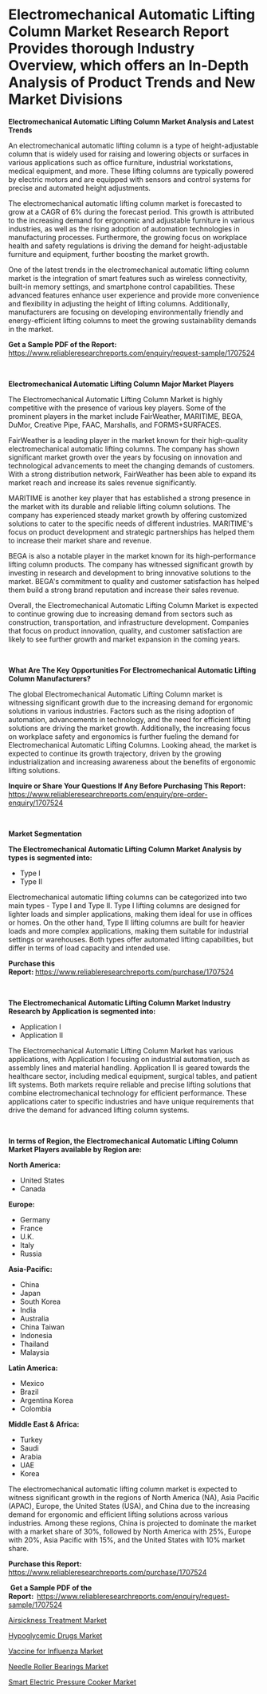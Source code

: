 <p><h1>Electromechanical Automatic Lifting Column Market Research Report Provides thorough Industry Overview, which offers an In-Depth Analysis of Product Trends and New Market Divisions</h1></p><p><strong>Electromechanical Automatic Lifting Column Market Analysis and Latest Trends</strong></p>
<p><p>An electromechanical automatic lifting column is a type of height-adjustable column that is widely used for raising and lowering objects or surfaces in various applications such as office furniture, industrial workstations, medical equipment, and more. These lifting columns are typically powered by electric motors and are equipped with sensors and control systems for precise and automated height adjustments.</p><p>The electromechanical automatic lifting column market is forecasted to grow at a CAGR of 6% during the forecast period. This growth is attributed to the increasing demand for ergonomic and adjustable furniture in various industries, as well as the rising adoption of automation technologies in manufacturing processes. Furthermore, the growing focus on workplace health and safety regulations is driving the demand for height-adjustable furniture and equipment, further boosting the market growth.</p><p>One of the latest trends in the electromechanical automatic lifting column market is the integration of smart features such as wireless connectivity, built-in memory settings, and smartphone control capabilities. These advanced features enhance user experience and provide more convenience and flexibility in adjusting the height of lifting columns. Additionally, manufacturers are focusing on developing environmentally friendly and energy-efficient lifting columns to meet the growing sustainability demands in the market.</p></p>
<p><strong>Get a Sample PDF of the Report:&nbsp;</strong> <a href="https://www.reliableresearchreports.com/enquiry/request-sample/1707524">https://www.reliableresearchreports.com/enquiry/request-sample/1707524</a></p>
<p>&nbsp;</p>
<p><strong>Electromechanical Automatic Lifting Column Major Market Players</strong></p>
<p><p>The Electromechanical Automatic Lifting Column Market is highly competitive with the presence of various key players. Some of the prominent players in the market include FairWeather, MARITIME, BEGA, DuMor, Creative Pipe, FAAC, Marshalls, and FORMS+SURFACES.</p><p>FairWeather is a leading player in the market known for their high-quality electromechanical automatic lifting columns. The company has shown significant market growth over the years by focusing on innovation and technological advancements to meet the changing demands of customers. With a strong distribution network, FairWeather has been able to expand its market reach and increase its sales revenue significantly.</p><p>MARITIME is another key player that has established a strong presence in the market with its durable and reliable lifting column solutions. The company has experienced steady market growth by offering customized solutions to cater to the specific needs of different industries. MARITIME's focus on product development and strategic partnerships has helped them to increase their market share and revenue.</p><p>BEGA is also a notable player in the market known for its high-performance lifting column products. The company has witnessed significant growth by investing in research and development to bring innovative solutions to the market. BEGA's commitment to quality and customer satisfaction has helped them build a strong brand reputation and increase their sales revenue.</p><p>Overall, the Electromechanical Automatic Lifting Column Market is expected to continue growing due to increasing demand from sectors such as construction, transportation, and infrastructure development. Companies that focus on product innovation, quality, and customer satisfaction are likely to see further growth and market expansion in the coming years.</p></p>
<p>&nbsp;</p>
<p><strong>What Are The Key Opportunities For Electromechanical Automatic Lifting Column Manufacturers?</strong></p>
<p><p>The global Electromechanical Automatic Lifting Column market is witnessing significant growth due to the increasing demand for ergonomic solutions in various industries. Factors such as the rising adoption of automation, advancements in technology, and the need for efficient lifting solutions are driving the market growth. Additionally, the increasing focus on workplace safety and ergonomics is further fueling the demand for Electromechanical Automatic Lifting Columns. Looking ahead, the market is expected to continue its growth trajectory, driven by the growing industrialization and increasing awareness about the benefits of ergonomic lifting solutions.</p></p>
<p><strong>Inquire or Share Your Questions If Any Before Purchasing This Report:</strong> <a href="https://www.reliableresearchreports.com/enquiry/pre-order-enquiry/1707524">https://www.reliableresearchreports.com/enquiry/pre-order-enquiry/1707524</a></p>
<p>&nbsp;</p>
<p><strong>Market Segmentation</strong></p>
<p><strong>The Electromechanical Automatic Lifting Column Market Analysis by types is segmented into:</strong></p>
<p><ul><li>Type I</li><li>Type II</li></ul></p>
<p><p>Electromechanical automatic lifting columns can be categorized into two main types - Type I and Type II. Type I lifting columns are designed for lighter loads and simpler applications, making them ideal for use in offices or homes. On the other hand, Type II lifting columns are built for heavier loads and more complex applications, making them suitable for industrial settings or warehouses. Both types offer automated lifting capabilities, but differ in terms of load capacity and intended use.</p></p>
<p><strong>Purchase this Report:&nbsp;</strong><a href="https://www.reliableresearchreports.com/purchase/1707524">https://www.reliableresearchreports.com/purchase/1707524</a></p>
<p>&nbsp;</p>
<p><strong>The Electromechanical Automatic Lifting Column Market Industry Research by Application is segmented into:</strong></p>
<p><ul><li>Application I</li><li>Application II</li></ul></p>
<p><p>The Electromechanical Automatic Lifting Column Market has various applications, with Application I focusing on industrial automation, such as assembly lines and material handling. Application II is geared towards the healthcare sector, including medical equipment, surgical tables, and patient lift systems. Both markets require reliable and precise lifting solutions that combine electromechanical technology for efficient performance. These applications cater to specific industries and have unique requirements that drive the demand for advanced lifting column systems.</p></p>
<p>&nbsp;</p>
<p><strong>In terms of Region, the Electromechanical Automatic Lifting Column Market Players available by Region are:</strong></p>
<p>
    <p> <strong> North America: </strong>
        <ul>
            <li>United States</li>
            <li>Canada</li>
        </ul>
        </p> 
    <p> <strong> Europe: </strong>
        <ul>
            <li>Germany</li>
            <li>France</li>
            <li>U.K.</li>
            <li>Italy</li>
            <li>Russia</li>
        </ul>
        </p> 
    <p> <strong> Asia-Pacific: </strong>
        <ul>
            <li>China</li>
            <li>Japan</li>
            <li>South Korea</li>
            <li>India</li>
            <li>Australia</li>
            <li>China Taiwan</li>
            <li>Indonesia</li>
            <li>Thailand</li>
            <li>Malaysia</li>
        </ul>
        </p> 
    <p> <strong> Latin America: </strong>
        <ul>
            <li>Mexico</li>
            <li>Brazil</li>
            <li>Argentina Korea</li>
            <li>Colombia</li>
        </ul>
        </p> 
    <p> <strong> Middle East & Africa: </strong>
        <ul>
            <li>Turkey</li>
            <li>Saudi</li>
            <li>Arabia</li>
            <li>UAE</li>
            <li>Korea</li>
        </ul>
    </p>
    </p>
<p><p>The electromechanical automatic lifting column market is expected to witness significant growth in the regions of North America (NA), Asia Pacific (APAC), Europe, the United States (USA), and China due to the increasing demand for ergonomic and efficient lifting solutions across various industries. Among these regions, China is projected to dominate the market with a market share of 30%, followed by North America with 25%, Europe with 20%, Asia Pacific with 15%, and the United States with 10% market share.</p></p>
<p><strong>Purchase this Report: </strong><a href="https://www.reliableresearchreports.com/purchase/1707524">https://www.reliableresearchreports.com/purchase/1707524</a></p>
<p>&nbsp;<strong>Get a Sample PDF of the Report:&nbsp;&nbsp;</strong><a href="https://www.reliableresearchreports.com/enquiry/request-sample/1707524">https://www.reliableresearchreports.com/enquiry/request-sample/1707524</a></p>
<p><strong></strong></p>
<p><p><a href="https://medium.com/@ericahamill/airsickness-treatment-market-competitive-analysis-market-trends-and-forecast-to-2031-025f684827f3">Airsickness Treatment Market</a></p><p><a href="https://medium.com/@ericahamill/hypoglycemic-drugs-market-size-market-outlook-and-market-forecast-2024-to-2031-b9aa98e10e2b">Hypoglycemic Drugs Market</a></p><p><a href="https://medium.com/@ericahamill/vaccine-for-influenza-market-insight-market-trends-growth-forecasted-from-2024-to-2031-515e93e49e6d">Vaccine for Influenza Market</a></p><p><a href="https://github.com/PeterParrish5/Market-Research-Report-List-3/blob/main/needle-roller-bearings-market.md">Needle Roller Bearings Market</a></p><p><a href="https://github.com/laholand/Market-Research-Report-List-2/blob/main/smart-electric-pressure-cooker-market.md">Smart Electric Pressure Cooker Market</a></p></p>